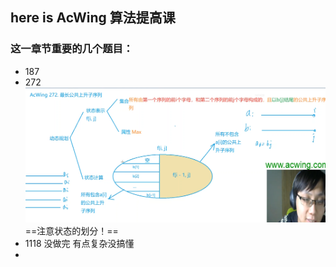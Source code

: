 ## here is AcWing 算法提高课
### 这一章节重要的几个题目：
- 187
- 272
  ![img.png](resources/img.png)
==注意状态的划分！==
- 1118 没做完 有点复杂没搞懂
- 